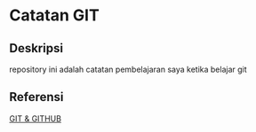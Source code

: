 # Catatan GIT

## Deskripsi

repository ini adalah catatan pembelajaran saya ketika belajar git

## Referensi

[GIT & GITHUB](https://www.youtube.com/playlist?list=PLFIM0718LjIVknj6sgsSceMqlq242-jNf)
